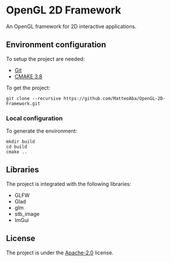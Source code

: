 # OpenGL 2D Framework

An OpenGL framework for 2D interactive applications.

## Environment configuration

To setup the project are needed:

* [Git](https://git-scm.com)
* [CMAKE 3.8](https://cmake.org)

To get the project:

```
git clone --recursive https://github.com/MatteoAba/OpenGL-2D-Framework.git
```

### Local configuration

To generate the environment:
```
mkdir build
cd build
cmake ..
```

## Libraries

The project is integrated with the following libraries:

* GLFW
* Glad
* glm
* stb_image
* ImGui

## License

The project is under the [Apache-2.0](LICENSE) license.
